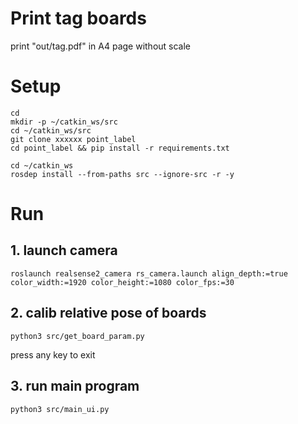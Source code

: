 # Print tag boards

print "out/tag.pdf" in A4 page without scale

# Setup

```
cd 
mkdir -p ~/catkin_ws/src
cd ~/catkin_ws/src
git clone xxxxxx point_label
cd point_label && pip install -r requirements.txt

cd ~/catkin_ws
rosdep install --from-paths src --ignore-src -r -y
```

# Run
## 1. launch camera
```
roslaunch realsense2_camera rs_camera.launch align_depth:=true color_width:=1920 color_height:=1080 color_fps:=30
```
## 2. calib relative pose of boards
```
python3 src/get_board_param.py
```
press any key to exit

## 3. run main program
```
python3 src/main_ui.py
```